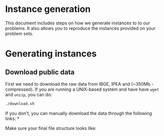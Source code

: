 Instance generation
===================

This document includes steps on how we generate instances to to our problems. It also allows you to reproduce the instances provided on your problem sets.


# Generating instances


## Download public data

First we need to download the raw data from IBGE, IPEA and (\~350Mb - compressed). If you are running a UNIX-based system and have have `wget` and `unzip`, you can do:


```bash
./download.sh

```

If you don't, you can manually download the data through the following links:
* 

Make sure your final file structure looks like:
```
```